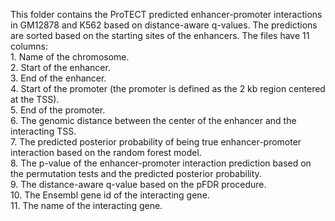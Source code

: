 This folder contains the ProTECT predicted enhancer-promoter interactions in GM12878 and K562 based on distance-aware q-values. The predictions are sorted based on the starting sites of the enhancers.
The files have 11 columns:
<br />1. Name of the chromosome.
<br />2. Start of the enhancer.
<br />3. End of the enhancer.
<br />4. Start of the promoter (the promoter is defined as the 2 kb region centered at the TSS).
<br />5. End of the promoter.
<br />6. The genomic distance between the center of the enhancer and the interacting TSS.
<br />7. The predicted posterior probability of being true enhancer-promoter interaction based on the random forest model.
<br />8. The p-value of the enhancer-promoter interaction prediction based on the permutation tests and the predicted posterior probability.
<br />9. The distance-aware q-value based on the pFDR procedure.
<br />10. The Ensembl gene id of the interacting gene.
<br />11. The name of the interacting gene.
